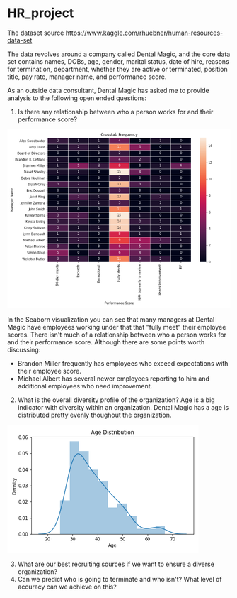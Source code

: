 # HR_project

The dataset source https://www.kaggle.com/rhuebner/human-resources-data-set

The data revolves around a company called Dental Magic, and the core data set contains names, DOBs, age, gender, marital status, date of hire, reasons for termination, department, whether they are active or terminated, position title, pay rate, manager name, and performance score.

As an outside data consultant, Dental Magic has asked me to provide analysis to the following open ended questions:

1. Is there any relationship between who a person works for and their performance score?

![](images/frequency.png)

In the Seaborn visualization you can see that many managers at Dental Magic have employees working under that that "fully meet" their employee scores. There isn't much of a relationship between who a person works for and their performance score. Although there are some points worth discussing:
 - Brandon Miller frequently has employees who exceed expectations with their employee score.
 - Michael Albert has several newer employees reporting to him and additional employees who need improvement.  

2. What is the overall diversity profile of the organization?
Age is a big indicator with diversity within an organization. Dental Magic has a age is distributed pretty evenly thoughout the organization.

![](images/age_dist.png)

3. What are our best recruiting sources if we want to ensure a diverse organization?
4. Can we predict who is going to terminate and who isn't? What level of accuracy can we achieve on this?
